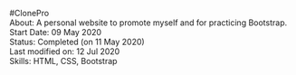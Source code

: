 #ClonePro <br>
About: A personal website to promote myself and for practicing Bootstrap. <br>
Start Date: 09 May 2020 <br>
Status: Completed (on 11 May 2020) <br>
Last modified on: 12 Jul 2020 <br>
Skills: HTML, CSS, Bootstrap

